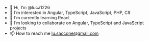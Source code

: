 - 👋 Hi, I’m @luca1226
- 👀 I’m interested in Angular, TypeScript, JavaScript, PHP, C#
- 🌱 I’m currently learning React
- 💞️ I’m looking to collaborate on Angular, TypeScript and JavaScript projects
- 📫 How to reach me lu.saccone@gmail.com

<!---
luca1226/luca1226 is a ✨ special ✨ repository because its `README.md` (this file) appears on your GitHub profile.
You can click the Preview link to take a look at your changes.
--->
